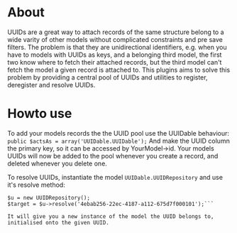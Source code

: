 # About #

UUIDs are a great way to attach records of the same structure belong to a wide varity of other models without complicated constraints and pre save filters.
The problem is that they are unidirectional identifiers, e.g. when you have to models with UUIDs as keys, and a belonging third model, the first two know where to fetch their attached records, but the third model can't fetch the model a given record is attached to.
This plugins aims to solve this problem by providing a central pool of UUIDs and utilities to register, deregister and resolve UUIDs.

# Howto use #

To add your models records the the UUID pool use the UUIDable behaviour:
``public $actsAs = array('UUIDable.UUIDable');``
And make the UUID column the primary key, so it can be accessed by YourModel->id.
Your models UUIDs will now be added to the pool whenever you create a record, and deleted whenever you delete one.

To resolve UUIDs, instantiate the model `UUIDable.UUIDRepository` and use it's resolve method:

```App::import('Model', 'UUIDable.UUIDRepository');
$u = new UUIDRepository();
$target = $u->resolve('4ebab256-22ec-4187-a112-675d7f000101');```

It will give you a new instance of the model the UUID belongs to, initialised onto the given UUID.
